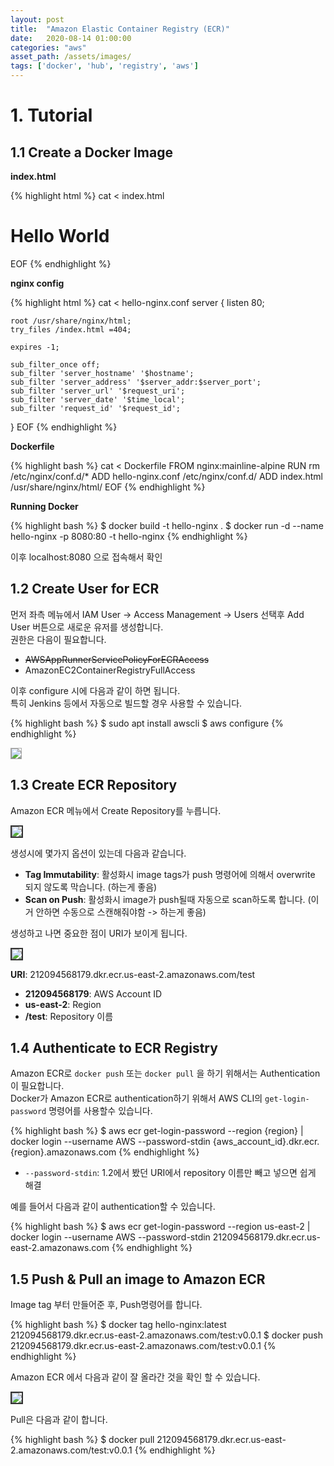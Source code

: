 ```yaml
---
layout: post
title:  "Amazon Elastic Container Registry (ECR)"
date:   2020-08-14 01:00:00
categories: "aws"
asset_path: /assets/images/
tags: ['docker', 'hub', 'registry', 'aws']
---
```


# 1. Tutorial  

## 1.1 Create a Docker Image

**index.html**

{% highlight html %}
cat <<EOF > index.html
<!DOCTYPE html>
<html lang="en">
<head>
    <meta charset="UTF-8">
    <title>Hello World - Nginx Docker</title>
</head>
<body>
    <h1>
        Hello World
    </h1>
</body>
</html>
EOF
{% endhighlight %}

**nginx config**

{% highlight html %}
cat <<EOF > hello-nginx.conf
server {
    listen 80;

    root /usr/share/nginx/html;
    try_files /index.html =404;

    expires -1;

    sub_filter_once off;
    sub_filter 'server_hostname' '$hostname';
    sub_filter 'server_address' '$server_addr:$server_port';
    sub_filter 'server_url' '$request_uri';
    sub_filter 'server_date' '$time_local';
    sub_filter 'request_id' '$request_id';
}
EOF
{% endhighlight %}

**Dockerfile**

{% highlight bash %}
cat <<EOF > Dockerfile
FROM nginx:mainline-alpine
RUN rm /etc/nginx/conf.d/*
ADD hello-nginx.conf /etc/nginx/conf.d/
ADD index.html /usr/share/nginx/html/
EOF
{% endhighlight %}

**Running Docker**

{% highlight bash %}
$ docker build -t hello-nginx .
$ docker run -d --name hello-nginx -p 8080:80 -t hello-nginx
{% endhighlight %}

이후 localhost:8080 으로 접속해서 확인

## 1.2 Create User for ECR

먼저 좌측 메뉴에서 IAM User -> Access Management -> Users 선택후 Add User 버튼으로 새로운 유저를 생성합니다.<br>
권한은 다음이 필요합니다. 

 - ~~AWSAppRunnerServicePolicyForECRAccess~~
 - AmazonEC2ContainerRegistryFullAccess

이후 configure 시에 다음과 같이 하면 됩니다.<br>
특히 Jenkins 등에서 자동으로 빌드할 경우 사용할 수 있습니다. 

{% highlight bash %}
$ sudo apt install awscli
$ aws configure
{% endhighlight %}

<img src="{{ page.asset_path }}jenkins-21.png" class="center img-responsive img-rounded img-fluid" style="border:1px solid #aaa; max-width:800px;">





## 1.3 Create ECR Repository

Amazon ECR 메뉴에서 Create Repository를 누릅니다.

<img src="{{ page.asset_path }}ecr-01.png" class="img-responsive img-rounded img-fluid center" style="border: 2px solid #333333">

생성시에 몇가지 옵션이 있는데 다음과 같습니다. 

 - **Tag Immutability**: 활성화시 image tags가 push 명령어에 의해서 overwrite 되지 않도록 막습니다. (하는게 좋음)
 - **Scan on Push**: 활성화시 image가 push될때 자동으로 scan하도록 합니다. (이거 안하면 수동으로 스캔해줘야함 -> 하는게 좋음)  
 
생성하고 나면 중요한 점이 URI가 보이게 됩니다.

<img src="{{ page.asset_path }}ecr-02.png" class="img-responsive img-rounded img-fluid center" style="border: 2px solid #333333">

**URI**: 212094568179.dkr.ecr.us-east-2.amazonaws.com/test 

 - **212094568179**: AWS Account ID
 - **us-east-2**: Region
 - **/test**: Repository 이름

## 1.4 Authenticate to ECR Registry

Amazon ECR로 `docker push` 또는 `docker pull` 을 하기 위해서는 Authentication이 필요합니다.<br>
Docker가 Amazon ECR로 authentication하기 위해서 AWS CLI의 `get-login-password` 명령어를 사용할수 있습니다.<br>

{% highlight bash %}
$ aws ecr get-login-password --region {region} | docker login --username AWS --password-stdin {aws_account_id}.dkr.ecr.{region}.amazonaws.com
{% endhighlight %}

 - `--password-stdin`: 1.2에서 봤던 URI에서 repository 이름만 빼고 넣으면 쉽게 해결
 
예를 들어서 다음과 같이 authentication할 수 있습니다.

{% highlight bash %}
$ aws ecr get-login-password --region us-east-2 | docker login --username AWS --password-stdin 212094568179.dkr.ecr.us-east-2.amazonaws.com
{% endhighlight %}


## 1.5 Push & Pull an image to Amazon ECR 

Image tag 부터 만들어준 후, Push명령어를 합니다. 

{% highlight bash %}
$ docker tag hello-nginx:latest 212094568179.dkr.ecr.us-east-2.amazonaws.com/test:v0.0.1
$ docker push 212094568179.dkr.ecr.us-east-2.amazonaws.com/test:v0.0.1
{% endhighlight %}

Amazon ECR 에서 다음과 같이 잘 올라간 것을 확인 할 수 있습니다.

<img src="{{ page.asset_path }}ecr-03.png" class="img-responsive img-rounded img-fluid center" style="border: 2px solid #333333">

Pull은 다음과 같이 합니다.

{% highlight bash %}
$ docker pull 212094568179.dkr.ecr.us-east-2.amazonaws.com/test:v0.0.1
{% endhighlight %}